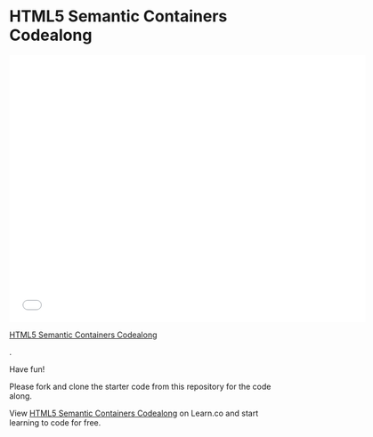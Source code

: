 # HTML5 Semantic Containers Codealong

<iframe width="640" height="480" src="//www.youtube.com/embed/xrDw6I4MSBk?rel=0&modestbranding=1" frameborder="0" allowfullscreen></iframe>

<p><a href="https://www.youtube.com/watch?v=xrDw6I4MSBkY">HTML5 Semantic Containers Codealong</a></p>.

Have fun!

Please fork and clone the starter code from this repository for the code along.
<p data-visibility='hidden'>View <a href='https://learn.co/lessons/html5-semantic-containers-code-along' title='HTML5 Semantic Containers Codealong'>HTML5 Semantic Containers Codealong</a> on Learn.co and start learning to code for free.</p>
